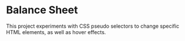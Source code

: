 # Balance Sheet

This project experiments with CSS pseudo selectors to change specific HTML elements, as well as hover effects. 